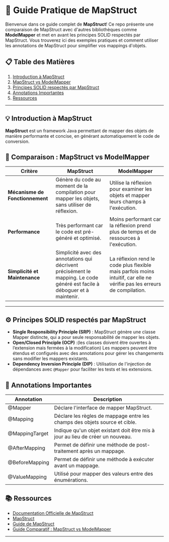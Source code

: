 # 🚀 Guide Pratique de MapStruct

Bienvenue dans ce guide complet de **MapStruct**! Ce repo présente une comparaison de MapStruct avec d'autres bibliothèques comme **ModelMapper** et met en avant les principes SOLID respectés par MapStruct. Vous trouverez ici des exemples pratiques et comment utiliser les annotations de MapStruct pour simplifier vos mappings d'objets.

## 📋 Table des Matières

1. [Introduction à MapStruct](#-introduction-à-mapstruct)
2. [MapStruct vs ModelMapper](#-mapstruct-vs-modelmapper)
3. [Principes SOLID respectés par MapStruct](#-principes-solid-respectés-par-mapstruct)
4. [Annotations Importantes](#-annotations-importantes)
5. [Ressources](#-ressources)

---

## 💡 Introduction à MapStruct

**MapStruct** est un framework Java permettant de mapper des objets de manière performante et concise, en générant automatiquement le code de conversion.

## 🔄 Comparaison : MapStruct vs ModelMapper

| Critère                  | MapStruct                                  | ModelMapper                                  |
|--------------------------|---------------------------------------------|----------------------------------------------|
| **Mécanisme de Fonctionnement** | Génère du code au moment de la compilation pour mapper les objets, sans utiliser de réflexion. | Utilise la réflexion pour examiner les objets et mapper leurs champs à l'exécution. |
| **Performance**          | Très performant car le code est pré-généré et optimisé. | Moins performant car la réflexion prend plus de temps et de ressources à l'exécution. |
| **Simplicité et Maintenance** | Simplicité avec des annotations qui décrivent précisément le mapping. Le code généré est facile à déboguer et à maintenir. | La réflexion rend le code plus flexible mais parfois moins intuitif, car elle ne vérifie pas les erreurs de compilation. |


---

## ⚙️ Principes SOLID respectés par MapStruct

- **Single Responsibility Principle (SRP)** : MapStruct génère une classe Mapper distincte, qui a pour seule responsabilité de mapper les objets.
- **Open/Closed Principle (OCP)** :(les classes doivent être ouvertes à l’extension mais fermées à la modification) Les mappers peuvent être étendus et configurés avec des annotations pour gérer les changements sans modifier les mappers existants.
- **Dependency Inversion Principle (DIP)** : Utilisation de l'injection de dépendances avec `@Mapper` pour faciliter les tests et les extensions.

## 🔖 Annotations Importantes

| Annotation                        | Description                                                              |
|------------------------------------|--------------------------------------------------------------------------|
| @Mapper                            | Déclare l'interface de mapper MapStruct.                                  |
| @Mapping                           | Déclare les règles de mappage entre les champs des objets source et cible.|
| @MappingTarget                     | Indique qu'un objet existant doit être mis à jour au lieu de créer un nouveau. |
| @AfterMapping                      | Permet de définir une méthode de post-traitement après un mappage.       |
| @BeforeMapping                     | Permet de définir une méthode à exécuter avant un mappage.               |
| @ValueMapping                      | Utilisé pour mapper des valeurs entre des énumérations.                  |


## 📚 Ressources

- [Documentation Officielle de MapStruct](https://mapstruct.org/documentation/stable/reference/html/)
- [ MapStruct](https://medium.com/@aholoujoel5/utilisation-de-mapstruct-simplifiez-le-mappage-dobjets-java-882006146be5)
- [Guide de MapStruct](https://www.baeldung.com/mapstruct)
- [Guide Comparatif : MapStruct vs ModelMapper](#-mapstruct-vs-modelmapper)
---

